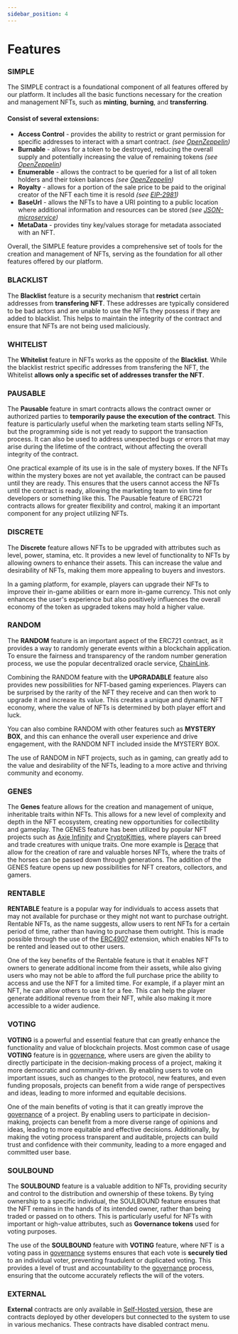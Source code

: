 ```yaml
---
sidebar_position: 4
---
```


# Features

### SIMPLE

The SIMPLE contract is a foundational component of all features offered by our platform. It includes all the basic functions necessary for the creation and management NFTs, such as **minting**, **burning**, and **transferring**.

#### Consist of several extensions:
- **Access Control** - provides the ability to restrict or grant permission for specific addresses to interact with a smart contract. _(see [OpenZeppelin](https://docs.openzeppelin.com/contracts/5.x/access-control))_
- **Burnable** -  allows for a token to be destroyed, reducing the overall supply and potentially increasing the value of remaining tokens _(see [OpenZeppelin](https://docs.openzeppelin.com/contracts/5.x/api/token/erc721#ERC721Burnable))_
- **Enumerable** - allows the contract to be queried for a list of all token holders and their token balances _(see [OpenZeppelin](https://docs.openzeppelin.com/contracts/5.x/api/token/erc721#ERC721Enumerable))_
- **Royalty** - allows for a portion of the sale price to be paid to the original creator of the NFT each time it is resold _(see [EIP-2981](https://eips.ethereum.org/EIPS/eip-2981))_
- **BaseUrl** - allows the NFTs to have a URI pointing to a public location where additional information and resources can be stored _(see [JSON-microservice](/api/category/json-microservice/))_
- **MetaData** - provides tiny key/values storage for metadata associated with an NFT. 

Overall, the SIMPLE feature provides a comprehensive set of tools for the creation and management of NFTs, serving as the foundation for all other features offered by our platform.


### BLACKLIST

The **Blacklist** feature is a security mechanism that **restrict** certain addresses from **transfering NFT**. These addresses are typically considered to be bad actors and are unable to use the NFTs they possess if they are added to blacklist. This helps to maintain the integrity of the contract and ensure that NFTs are not being used maliciously.


### WHITELIST

The **Whitelist** feature in NFTs works as the opposite of the **Blacklist**. While the blacklist restrict specific addresses from transfering the NFT, the Whitelist **allows only a specific set of addresses transfer the NFT**.


### PAUSABLE

The **Pausable** feature in smart contracts allows the contract owner or authorized parties to **temporarily pause the execution of the contract**. This feature is particularly useful when the marketing team starts selling NFTs, but the programming side is not yet ready to support the transaction process. It can also be used to address unexpected bugs or errors that may arise during the lifetime of the contract, without affecting the overall integrity of the contract.

One practical example of its use is in the sale of mystery boxes. If the NFTs within the mystery boxes are not yet available, the contract can be paused until they are ready. This ensures that the users cannot access the NFTs until the contract is ready, allowing the marketing team to win time for developers or something like this. The Pausable feature of ERC721 contracts allows for greater flexibility and control, making it an important component for any project utilizing NFTs.


### DISCRETE

The **Discrete** feature allows NFTs to be upgraded with attributes such as level, power, stamina, etc. It provides a new level of functionality to NFTs by allowing owners to enhance their assets. This can increase the value and desirability of NFTs, making them more appealing to buyers and investors.

In a gaming platform, for example, players can upgrade their NFTs to improve their in-game abilities or earn more in-game currency. This not only enhances the user's experience but also positively influences the overall economy of the token as upgraded tokens may hold a higher value.


### RANDOM

The **RANDOM** feature is an important aspect of the ERC721 contract, as it provides a way to randomly generate events within a blockchain application. To ensure the fairness and transparency of the random number generation process, we use the popular decentralized oracle service, [ChainLink](/admin/integrations/chain-link/).

Combining the RANDOM feature with the **UPGRADABLE** feature also provides new possibilities for NFT-based gaming experiences. Players can be surprised by the rarity of the NFT they receive and can then work to upgrade it and increase its value. This creates a unique and dynamic NFT economy, where the value of NFTs is determined by both player effort and luck.

You can also combine RANDOM with other features such as **MYSTERY BOX**, and this can enhance the overall user experience and drive engagement, with the RANDOM NFT included inside the MYSTERY BOX.

The use of RANDOM in NFT projects, such as in gaming, can greatly add to the value and desirability of the NFTs, leading to a more active and thriving community and economy.


### GENES

The **Genes** feature allows for the creation and management of unique, inheritable traits within NFTs. This allows for a new level of complexity and depth in the NFT ecosystem, creating new opportunities for collectibility and gameplay. The GENES feature has been utilized by popular NFT projects such as [Axie Infinity](https://axieinfinity.com/) and [CryptoKitties](https://www.cryptokitties.co/), where players can breed and trade creatures with unique traits. One more example is [Derace](https://derace.com/) that allow for the creation of rare and valuable horses NFTs, where the traits of the horses can be passed down through generations. The addition of the GENES feature opens up new possibilities for NFT creators, collectors, and gamers.


### RENTABLE

**RENTABLE** feature is a popular way for individuals to access assets that may not available for purchase or they might not want to purchase outright. Rentable NFTs, as the name suggests, allow users to rent NFTs for a certain period of time, rather than having to purchase them outright. This is made possible through the use of the [ERC4907](https://eips.ethereum.org/EIPS/eip-4907) extension, which enables NFTs to be rented and leased out to other users.

One of the key benefits of the Rentable feature is that it enables NFT owners to generate additional income from their assets, while also giving users who may not be able to afford the full purchase price the ability to access and use the NFT for a limited time. For example, if a player mint an NFT, he can allow others to use it for a fee. This can help the player generate additional revenue from their NFT, while also making it more accessible to a wider audience.


### VOTING

**VOTING** is a powerful and essential feature that can greatly enhance the functionality and value of blockchain projects. Most common case of usage **VOTING** feature is in 
[governance](/admin/mechanics-complex/governance/), where users are given the ability to directly participate in the decision-making process of a project, making it more democratic and community-driven. By enabling users to vote on important issues, such as changes to the protocol, new features, and even funding proposals, projects can benefit from a wide range of perspectives and ideas, leading to more informed and equitable decisions.

One of the main benefits of voting is that it can greatly improve the [governance](/admin/mechanics-complex/governance/) of a project. By enabling users to participate in decision-making, projects can benefit from a more diverse range of opinions and ideas, leading to more equitable and effective decisions. Additionally, by making the voting process transparent and auditable, projects can build trust and confidence with their community, leading to a more engaged and committed user base.


### SOULBOUND

The **SOULBOUND** feature is a valuable addition to NFTs, providing security and control to the distribution and ownership of these tokens. By tying ownership to a specific individual, the SOULBOUND feature ensures that the NFT remains in the hands of its intended owner, rather than being traded or passed on to others. This is particularly useful for NFTs with important or high-value attributes, such as **Governance tokens** used for voting purposes.

The use of the **SOULBOUND** feature with **VOTING** feature, where NFT is a voting pass in [governance](/admin/mechanics-complex/governance/) systems ensures that each vote is **securely tied** to an individual voter, preventing fraudulent or duplicated voting. This provides a level of trust and accountability to the [governance](/admin/mechanics-complex/governance/) process, ensuring that the outcome accurately reflects the will of the voters.


### EXTERNAL

**External** contracts are only available in [Self-Hosted version](https://gemunion.io/pricing), these are contracts deployed by other developers but connected to the system to use in various mechanics. These contracts have disabled contract menu.

